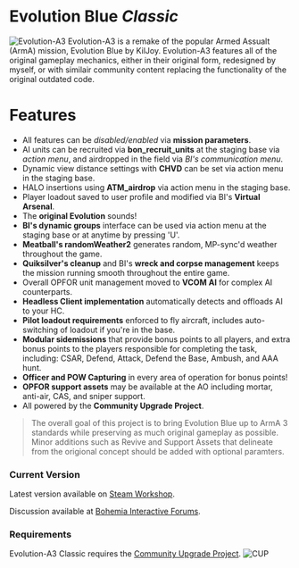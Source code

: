 # Evolution Blue *Classic*
![Evolution-A3](https://cloud.githubusercontent.com/assets/8865327/7921364/f944fe48-0872-11e5-8b42-c73af9b3b615.jpg "Evolution-A3")
Evolution-A3 is a remake of the popular Armed Assualt (ArmA) mission, Evolution Blue by KilJoy.
Evolution-A3 features all of the original gameplay mechanics, either in their original form, redesigned by myself, or with similair community content replacing the functionality of the original outdated code. 

# Features

  - All features can be *disabled/enabled* via **mission parameters**.
  - AI units can be recruited via **bon_recruit_units** at the staging base via *action menu*, and airdropped in the field via *BI's communication menu*.
  - Dynamic view distance settings with **CHVD** can be set via action menu in the staging base.
  - HALO insertions using **ATM_airdrop** via action menu in the staging base.
  - Player loadout saved to user profile and modified via BI's **Virtual Arsenal**.
  - The **original Evolution** sounds!
  - **BI's dynamic groups** interface can be used via action menu at the staging base or at anytime by pressing 'U'.
  - **Meatball's randomWeather2** generates random, MP-sync'd weather throughout the game.
  - **Quiksilver's cleanup** and BI's **wreck and corpse management** keeps the mission running smooth throughout the entire game.
  - Overall OPFOR unit management moved to **VCOM AI** for complex AI counterparts.
  - **Headless Client implementation** automatically detects and offloads AI to your HC.
  - **Pilot loadout requirements** enforced to fly aircraft, includes auto-switching of loadout if you're in the base.
  - **Modular sidemissions** that provide bonus points to all players, and extra bonus points to the players responsible for completing the task, including: CSAR, Defend, Attack, Defend the Base, Ambush, and AAA hunt.
  - **Officer and POW Capturing** in every area of operation for bonus points!
  - **OPFOR support assets** may be available at the AO including mortar, anti-air, CAS, and sniper support.
  - All powered by the **Community Upgrade Project**.


> The overall goal of this project is to bring Evolution Blue up to ArmA 3 standards while preserving as much original gameplay as possible. Minor additions such as Revive and Support Assets that delineate from the origional concept should be added with optional paramters.


### Current Version

Latest version available on [Steam Workshop](http://steamcommunity.com/sharedfiles/filedetails/?id=677540897).

Discussion available at [Bohemia Interactive Forums](http://forums.bistudio.com/showthread.php?191210-(Co30)-Evolution-A3).


### Requirements

Evolution-A3 Classic requires the [Community Upgrade Project](https://steamcommunity.com/workshop/filedetails/?id=583575232).
![CUP](http://images.akamai.steamusercontent.com/ugc/355021463469540173/635B16F9F148CF9B8D615E2BE536B1A19F0E0E92/ "CUP")
